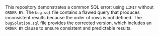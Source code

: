 This repository demonstrates a common SQL error: using `LIMIT` without `ORDER BY`. The `bug.sql` file contains a flawed query that produces inconsistent results because the order of rows is not defined. The `bugSolution.sql` file provides the corrected version, which includes an `ORDER BY` clause to ensure consistent and predictable results.